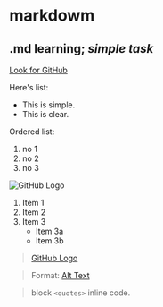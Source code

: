 # **markdowm**
## .md learning; *simple task*
[Look for GitHub](http://github.com)

Here's list:
* This is simple.
* This is clear.

Ordered list:

1. no 1
2. no 2
3. no 3

![GitHub Logo](/images/logo.png)

1. Item 1
2. Item 2
3. Item 3
   * Item 3a
   * Item 3b

>[GitHub Logo](/images/logo.png)

>Format: [Alt Text](url)

>block  `<quotes>`  inline code.

